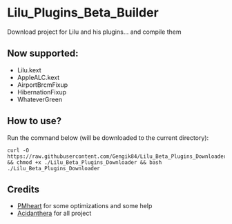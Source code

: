 # Lilu_Plugins_Beta_Builder
Download project for Lilu and his plugins... and compile them

## Now supported:
- Lilu.kext
- AppleALC.kext
- AirportBrcmFixup
- HibernationFixup
- WhateverGreen

## How to use?
Run the command below (will be downloaded to the current directory):
```
curl -O https://raw.githubusercontent.com/Gengik84/Lilu_Beta_Plugins_Downloader/master/Lilu_Beta_Plugins_Downloader && chmod +x ./Lilu_Beta_Plugins_Downloader && bash ./Lilu_Beta_Plugins_Downloader
```

## Credits
- [PMheart](https://github.com/PMheart) for some optimizations and some help
- [Acidanthera](https://github.com/acidanthera) for all project
